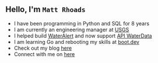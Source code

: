 ## Hello, I'm `Matt Rhoads`
- I have been programming in Python and SQL for 8 years
- I am currently an engineering manager at [USGS](https://www.usgs.gov/)
- I helped build [WaterAlert](https://accounts.waterdata.usgs.gov/wateralert/) and now support [API WaterData](https://api.waterdata.usgs.gov/)
- I am learning Go and rebooting my skills at [boot.dev](https://boot.dev)
- Check out my blog [here](https://rckwzrd.github.io/)
- Connect with me on [here](https://www.linkedin.com/in/mrhoads7/)
